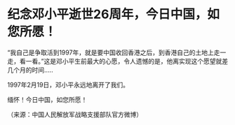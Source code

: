 # 纪念邓小平逝世26周年，今日中国，如您所愿！

“我自己是争取活到1997年，就是要中国收回香港之后，到香港自己的土地上走一走，看一看。”这是邓小平生前最大的心愿，令人遗憾的是，他离实现这个愿望就差几个月的时间.....

1997年2月19日，邓小平永远地离开了我们。

​缅怀！今日中国，如您所愿！

（来源：中国人民解放军战略支援部队官方微博）

